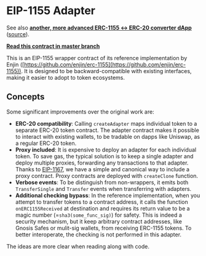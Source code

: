 # EIP-1155 Adapter

See also **[another, more advanced ERC-1155 ↔ ERC-20 converter dApp](https://erc1155.portonvictor.org)** ([source](https://github.com/vporton/wrap-tokens)).

**[Read this contract in master branch](blob/master/contracts/ERC1155Adapter.sol)**

This is an EIP-1155 wrapper contract of its reference implementation by Enjin ([https://github.com/enjin/erc-1155](https://github.com/enjin/erc-1155)). It is designed to be backward-compatible with existing interfaces, making it easier to adopt to token ecosystems.

## Concepts

Some significant improvements over the original work are: 

* **ERC-20 compatibility**: Calling `createAdapter` maps individual token to a separate ERC-20 token contract. The adapter contract makes it possible to interact with existing wallets, to be tradable on dapps like Uniswap, as a regular ERC-20 token.
* **Proxy included**: It is expensive to deploy an adapter for each individual token. To save gas, the typical solution is to keep a single adapter and deploy multiple proxies, forwarding any transactions to that adapter. Thanks to [EIP-1167]([http://eips.ethereum.org/EIPS/eip-1167](http://eips.ethereum.org/EIPS/eip-1167)), we have a simple and canonical way to include a proxy contract. Proxy contracts are deployed with  `createClone` function.
* **Verbose events**: To be distinguish from non-wrappers, it emits both `TransferSingle` and `Transfer` events when transferring with adapters. 
* **Additional checking bypass**: In the reference implementation, when you attempt to transfer tokens to a contract address, it calls the function `onERC1155Received` at destination and requires its return value to be a magic number (=`sha3(some_func_sig)`) for safety. This is indeed a security mechanism, but it keep arbitrary contract addresses, like Gnosis Safes or mulit-sig wallets, from receiving ERC-1155 tokens. To better interoperate, the checking is not performed in this adapter.

The ideas are more clear when reading along with code.
